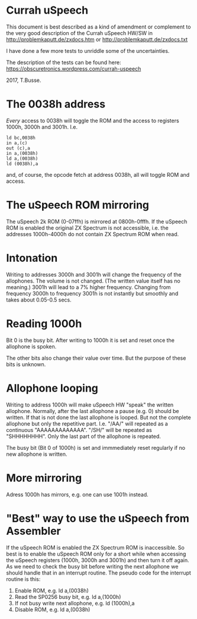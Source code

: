 # Currah uSpeech 

This document is best described as a kind of amendment or complement to
the very good description of the Currah uSpeech HW/SW in
http://problemkaputt.de/zxdocs.htm or
http://problemkaputt.de/zxdocs.txt

I have done a few more tests to unriddle some of the uncertainties.

The description of the tests can be found here:
https://obscuretronics.wordpress.com/currah-uspeech

2017, T.Busse.


# The 0038h address

*Every* access to 0038h will toggle the ROM and the access to registers 1000h, 3000h and 3001h.
I.e.
~~~
ld bc,0038h
in a,(c)
out (c),a
in a,(0038h)
ld a,(0038h)
ld (0038h),a
~~~
and, of course, the opcode fetch at address 0038h, all will toggle ROM and access.


# The uSpeech ROM mirroring

The uSpeech 2k ROM (0-07ffh) is mirrored at 0800h-0fffh.
If the uSpeech ROM is enabled the original ZX Spectrum is not accessible, i.e. the addresses 1000h-4000h do not contain ZX Spectrum ROM when read.


# Intonation

Writing to addresses 3000h and 3001h will change the frequency of the allophones.
The volume is not changed.
(The written value itself has no meaning.)
3001h will lead to a 7% higher frequency. Changing from frequency 3000h to frequency 3001h is not instantly but smoothly and takes about 0.05-0.5 secs.


# Reading 1000h

Bit 0 is the busy bit. After writing to 1000h it is set and reset once the allophone is spoken.

The other bits also change their value over time. But the purpose of these bits is unknown.


# Allophone looping

Writing to address 1000h will make uSpeech HW "speak" the written allophone.
Normally, after the last allophone a pause (e.g. 0) should be written.
If that is not done the last allophone is looped. But not the complete allophone but only the repetitive part.
I.e. "/AA/" will repeated as a continuous "AAAAAAAAAAAAA". "/SH/" will be repeated as "SHHHHHHHH".
Only the last part of the allophone is repeated.

The busy bit (Bit 0 of 1000h) is set and immmediately reset regularly if no new allophone is written.


# More mirroring 

Adress 1000h has mirrors, e.g. one can use 1001h instead.


# "Best" way to use the uSpeech from Assembler

If the uSpeech ROM is enabled the ZX Spectrum ROM is inaccessible.
So best is to enable the uSpeech ROM only for a short while when accessing the uSpeech registers (1000h, 3000h and 3001h) and then turn it off again.
As we need to check the busy bit before writing the next allophone we should handle that in an interrupt routine.
The pseudo code for the interrupt routine is this:

1. Enable ROM, e.g. ld a,(0038h)
2. Read the SP0256 busy bit, e.g. ld a,(1000h)
3. If not busy write next allophone, e.g. ld (1000h),a
4. Disable ROM, e.g. ld a,(0038h)
